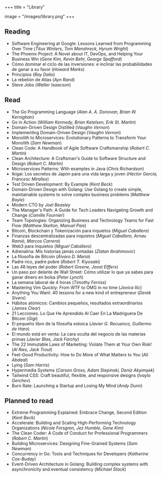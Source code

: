 +++
title = "Library"

image = "/images/library.png"
+++

## Reading

- Software Engineering at Google: Lessons Learned from Programming Over Time (_Titus Winters, Tom Manshreck, Hyrum Wright_)
- The Phoenix Project: A Novel about IT, DevOps, and Helping Your Business Win (_Gene Kim, Kevin Behr, George Spafford_)
- Cómo dominar el ciclo de las inversiones: e inclinar las probabilidades de ganar a su favor (_Howard Marks_)
- Principios (_Ray Dalio_)
- La rebelión de Atlas (_Ayn Rand_)
- Steve Jobs (_Walter Isaacson_)

## Read

- The Go Programming Language (_Alan A. A. Donovan, Brian W. Kernighan_)
- Go in Action (_William Kennedy, Brian Ketelsen, Erik St. Martin_)
- Domain-Driven Design Distilled (_Vaughn Vernon_)
- Implementing Domain-Driven Design (_Vaughn Vernon_)
- Monolith to Microservices: Evolutionary Patterns to Transform Your Monolith (_Sam Newman_)
- Clean Code: A Handbook of Agile Software Craftsmanship (_Robert C. Martin_)
- Clean Architecture: A Craftsman's Guide to Software Structure and Design (_Robert C. Martin_)
- Microservices Patterns: With examples in Java (_Chris Richardson_)
- Ikigai: Los secretos de Japón para una vida larga y joven (_Héctor García, Francesc Miralles_)
- Test Driven Development: By Example (_Kent Beck_)
- Domain-Driven Design with Golang: Use Golang to create simple, maintainable systems to solve complex business problems (_Matthew Boyle_)
- Modern CTO by _Joel Beasley_
- The Manager's Path: A Guide for Tech Leaders Navigating Growth and Change (_Camille Fournier_)
- Team Topologies: Organizing Business and Technology Teams for Fast Flow (_Matthew Skelton, Manuel Pais_)
- Bitcoin, Blockchain y Tokenización para inquietos (_Miguel Caballero_)
- Finanzas descentralizadas para inquietos (_Miguel Caballero, Arnau Ramió, Marcos Carrera_)
- Web3 para inquietos (_Miguel Caballero_)
- Adrenalina: Mis historias jamás contadas (_Zlatan Ibrahimovic_)
- La filosofía de Bitcoin (_Álvaro D. María_)
- Padre rico, padre pobre (_Robert T. Kiyosaki_)
- Las 48 leyes del poder (_Robert Greene, Joost Elffers_)
- Un paso por delante de Wall Street: Cómo utilizar lo que ya sabes para ganar dinero en bolsa (_Peter Lynch_)
- La semana laboral de 4 horas (_Timothy Ferriss_)
- Mastering Vim Quickly: From WTF to OMG in no time (_Jovica Ilic_)
- Anything You Want: 40 lessons for a new kind of entrepreneur (_Derek Sivers_)
- Hábitos atómicos: Cambios pequeños, resultados extraordinarios (_James Clear_)
- 21 Lecciones. Lo Que He Aprendido Al Caer En La Madriguera De Bitcoin (_Gigi_)
- El pequeño libro de la filosofía estoica (_Javier G. Recuenco, Guillermo de Haro_)
- El mundo está en venta: La cara oculta del negocio de las materias primas (_Javier Blas, Jack Farchy_)
- The 22 Immutable Laws of Marketing: Violate Them at Your Own Risk! (_Al Ries, Jack Trout_)
- Feel-Good Productivity: How to Do More of What Matters to You (_Ali Abdaal_)
- Lying (_Sam Harris_)
- Hypermedia Systems (_Carson Gross, Adam Stepinski, Deniz Akşimşek_)
- Tailwind CSS: Craft beautiful, flexible, and responsive designs (_Ivaylo Gerchev_)
- Burn Rate: Launching a Startup and Losing My Mind (_Andy Dunn_)

## Planned to read

- Extreme Programming Explained: Embrace Change, Second Edition (_Kent Beck_)
- Accelerate: Building and Scaling High-Performing Technology Organizations (_Nicole Forsgren, Jez Humble, Gene Kim_)
- The Clean Coder: A Code of Conduct for Professional Programmers (_Robert C. Martin_)
- Building Microservices: Designing Fine-Grained Systems (_Sam Newman_)
- Concurrency in Go: Tools and Techniques for Developers (_Katherine Cox-Buday_)
- Event-Driven Architecture in Golang: Building complex systems with asynchronicity and eventual consistency (_Michael Stack_)
